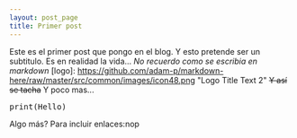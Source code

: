 ```yaml
---
layout: post_page
title: Primer post
---
```


Este es el primer post que pongo en el blog. Y esto pretende ser un subtitulo. Es en realidad la vida... *No recuerdo como se escribia en markdown*
[logo]: https://github.com/adam-p/markdown-here/raw/master/src/common/images/icon48.png "Logo Title Text 2"
~~Y así se tacha~~
Y poco mas...
<pre>print(Hello)</pre>
Algo más?
Para incluir enlaces:nop